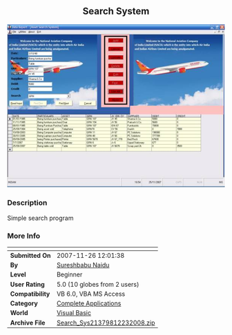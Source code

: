 ﻿<div align="center">

## Search System

<img src="PIC2008122343324707.jpg">
</div>

### Description

Simple search program
 
### More Info
 


<span>             |<span>
---                |---
**Submitted On**   |2007-11-26 12:01:38
**By**             |[Sureshbabu Naidu](https://github.com/Planet-Source-Code/PSCIndex/blob/master/ByAuthor/sureshbabu-naidu.md)
**Level**          |Beginner
**User Rating**    |5.0 (10 globes from 2 users)
**Compatibility**  |VB 6\.0, VBA MS Access
**Category**       |[Complete Applications](https://github.com/Planet-Source-Code/PSCIndex/blob/master/ByCategory/complete-applications__1-27.md)
**World**          |[Visual Basic](https://github.com/Planet-Source-Code/PSCIndex/blob/master/ByWorld/visual-basic.md)
**Archive File**   |[Search\_Sys21379812232008\.zip](https://github.com/Planet-Source-Code/sureshbabu-naidu-search-system__1-71559/archive/master.zip)








